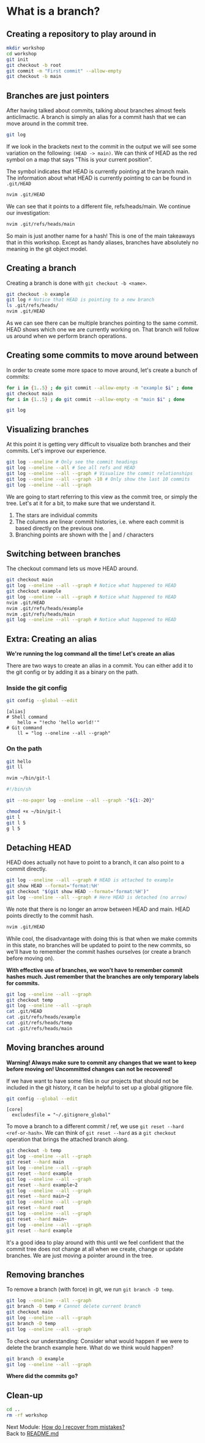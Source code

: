 # What is a branch?

## Creating a repository to play around in

```sh
mkdir workshop
cd workshop
git init
git checkout -b root
git commit -m "First commit" --allow-empty
git checkout -b main
```

## Branches are just pointers

After having talked about commits, talking about branches almost feels
anticlimactic. A branch is simply an alias for a commit hash that we can move
around in the commit tree.

```sh
git log
```

If we look in the brackets next to the commit in the output we will see some
variation on the following: `(HEAD -> main)`. We can think of HEAD as the red
symbol on a map that says "This is your current position".

The symbol indicates that HEAD is currently pointing at the branch main. The
information about what HEAD is currently pointing to can be found in `.git/HEAD`

```sh
nvim .git/HEAD
```

We can see that it points to a different file, refs/heads/main. We continue
our investigation:

```sh
nvim .git/refs/heads/main
```

So main is just another name for a hash! This is one of the main takeaways
that in this workshop. Except as handy aliases,
branches have absolutely no meaning in the git object model.

## Creating a branch

Creating a branch is done with `git checkout -b <name>`. 

```sh
git checkout -b example
git log # Notice that HEAD is pointing to a new branch
ls .git/refs/heads/
nvim .git/HEAD
```

As we can see there can be multiple branches pointing to the same commit. HEAD
shows which one we are currently working on. That branch will follow us around
when we perform branch operations.

## Creating some commits to move around between

In order to create some more space to move around, let's create a bunch of commits:

```sh
for i in {1..5} ; do git commit --allow-empty -m "example $i" ; done
git checkout main
for i in {1..5} ; do git commit --allow-empty -m "main $i" ; done

git log
```

## Visualizing branches

At this point it is getting very difficult to visualize both branches and their
commits. Let's improve our experience.

```sh
git log --oneline # Only see the commit headings
git log --oneline --all # See all refs and HEAD
git log --oneline --all --graph # Visualize the commit relationships
git log --oneline --all --graph -10 # Only show the last 10 commits
git log --oneline --all --graph
```

We are going to start referring to this view as the commit tree, or simply the
tree. Let's at it for a bit, to make sure that we understand it.

1. The stars are individual commits
2. The columns are linear commit histories, i.e. where each commit is based
   directly on the previous one.
3. Branching points are shown with the | and / characters

## Switching between branches

The checkout command lets us move HEAD around.

```sh
git checkout main
git log --oneline --all --graph # Notice what happened to HEAD
git checkout example
git log --oneline --all --graph # Notice what happened to HEAD
nvim .git/HEAD
nvim .git/refs/heads/example
nvim .git/refs/heads/main
git log --oneline --all --graph # Notice what happened to HEAD
```

## Extra: Creating an alias

**We're running the log command all the time! Let's create an alias**

There are two ways to create an alias in a commit. You can either add it to the
git config or by adding it as a binary on the path.

### Inside the git config

```sh
git config --global --edit
```

```gitconfig
[alias]
# Shell command
    hello = "!echo 'hello world!'"
# Git command
    ll = "log --oneline --all --graph"
```

### On the path

```sh
git hello
git ll

nvim ~/bin/git-l
```

```sh
#!/bin/sh

git --no-pager log --oneline --all --graph -"${1:-20}"
```

```sh
chmod +x ~/bin/git-l
git l
git l 5
g l 5
```


## Detaching HEAD

HEAD does actually not have to point to a branch, it can also point to a commit
directly.

```sh
git log --oneline --all --graph # HEAD is attached to example
git show HEAD --format='format:%H'
git checkout "$(git show HEAD --format='format:%H')"
git log --oneline --all --graph # Here HEAD is detached (no arrow)
```

We note that there is no longer an arrow between HEAD and main. HEAD points
directly to the commit hash.

```sh
nvim .git/HEAD
```

While cool, the disadvantage with doing this is that when we
make commits in this state, no branches will be updated to point to the new
commits, so we'll have to remember the commit hashes ourselves (or create
a branch before moving on).

**With effective use of branches, we won't have to remember commit hashes much.
Just remember that the branches are only temporary labels for commits.**

```sh
git log --oneline --all --graph
git checkout temp
git log --oneline --all --graph
cat .git/HEAD
cat .git/refs/heads/example
cat .git/refs/heads/temp
cat .git/refs/heads/main
```

## Moving branches around

**Warning! Always make sure to commit any changes that we want to keep before
moving on! Uncommitted changes can not be recovered!**

If we have want to have some files in our projects that should not be included
in the git history, it can be helpful to set up a global gitignore file.

```sh
git config --global --edit
```

```gitconfig
[core]
  excludesfile = "~/.gitignore_global"
```

To move a branch to a different commit / ref, we use `git reset --hard
<ref-or-hash>`. We can think of `git reset --hard` as a `git checkout` operation
that brings the attached branch along.

```sh
git checkout -b temp
git log --oneline --all --graph
git reset --hard main
git log --oneline --all --graph
git reset --hard example
git log --oneline --all --graph
git reset --hard example~2
git log --oneline --all --graph
git reset --hard main~2
git log --oneline --all --graph
git reset --hard root
git log --oneline --all --graph
git reset --hard main~
git log --oneline --all --graph
git reset --hard example
```

It's a good idea to play around with this until we feel confident that the commit tree
does not change at all when we create, change or update branches. We are just moving a pointer
around in the tree.

## Removing branches

To remove a branch (with force) in git, we run `git branch -D temp`.

```sh
git log --oneline --all --graph
git branch -D temp # Cannot delete current branch
git checkout main
git log --oneline --all --graph
git branch -D temp
git log --oneline --all --graph
```

To check our understanding: Consider what would happen if we were to delete the
branch example here. What do we think would happen?

```sh
git branch -D example
git log --oneline --all --graph
```

**Where did the commits go?**

## Clean-up

```sh
cd ..
rm -rf workshop
```

Next Module: [How do I recover from mistakes?](04_using_the_reflog.md)  
Back to [README.md](README.md)
